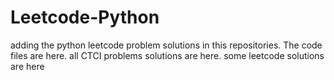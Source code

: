 # Leetcode-Python
adding the python leetcode problem solutions in this repositories. 
The code files are here.
all CTCI problems solutions are here.
some leetcode solutions are here





























































































































































































